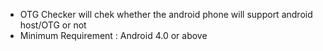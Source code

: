<ul>
<li>OTG Checker will chek whether the android phone will support android host/OTG or not
<li>Minimum Requirement : Android 4.0 or above
</ul>

